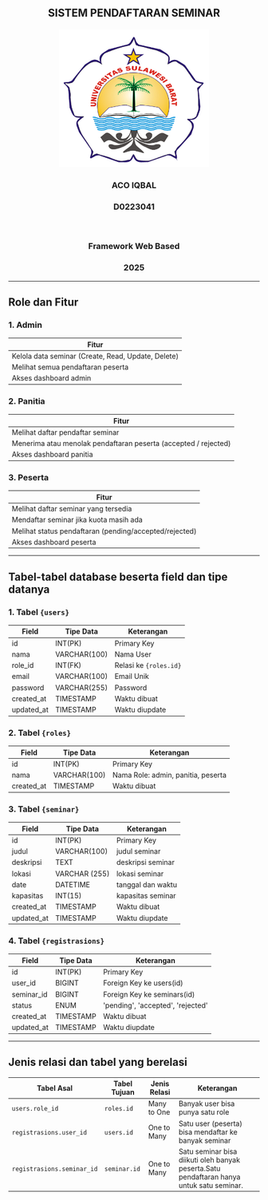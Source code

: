 ## <p align="center" style="margin-top: 0;">SISTEM PENDAFTARAN SEMINAR</p>
<p align="center">
  <img src="LOGO-UNSULBAR.png" width="300" alt="Deskripsi gambar" />
</p>

### <p align="center">ACO IQBAL </p>
### <p align="center">D0223041</p></br>
### <p align="center">Framework Web Based</p>
### <p align="center">2025</p>

---
## Role dan Fitur
### 1. Admin
| Fitur | 
| ----------- | 
| Kelola data seminar (Create, Read, Update, Delete) | 
| Melihat semua pendaftaran peserta | 
| Akses dashboard admin | 

### 2. Panitia 
| Fitur | 
| ----------- |
| Melihat daftar pendaftar seminar |
| Menerima atau menolak pendaftaran peserta (accepted / rejected) | 
| Akses dashboard panitia | 

### 3. Peserta 
| Fitur |
| ----------- |
| Melihat daftar seminar yang tersedia | 
| Mendaftar seminar jika kuota masih ada | 
| Melihat status pendaftaran (pending/accepted/rejected) | 
|Akses dashboard peserta|

---
## Tabel-tabel database beserta field dan tipe datanya

### 1. Tabel ```{users}```
| Field | Tipe Data | Keterangan |
| ----------- | ----------- | ----------- |
| id | INT(PK) | Primary Key |
| nama | VARCHAR(100) | Nama User |
| role_id | INT(FK) | Relasi ke ```{roles.id}``` |
| email | VARCHAR(100) | Email Unik |
| password | VARCHAR(255) | Password |
| created_at | TIMESTAMP | Waktu dibuat |
| updated_at | TIMESTAMP | Waktu diupdate |

### 2. Tabel ```{roles}```
| Field | Tipe Data | Keterangan |
| ----------- | ----------- | ----------- |
| id | INT(PK) | Primary Key |
| nama | VARCHAR(100) | Nama Role: admin, panitia, peserta  |
| created_at | TIMESTAMP | Waktu dibuat |

### 3. Tabel ```{seminar}```
| Field | Tipe Data | Keterangan |
| ----------- | ----------- | ----------- |
| id | INT(PK) | Primary Key |
| judul | VARCHAR(100) | judul seminar |
| deskripsi | TEXT | deskripsi seminar  |
| lokasi | VARCHAR (255) | lokasi seminar |
| date | DATETIME | tanggal dan waktu |
| kapasitas | INT(15) | kapasitas seminar |
| created_at | TIMESTAMP | Waktu dibuat |
| updated_at | TIMESTAMP | Waktu diupdate |

### 4. Tabel ```{registrasions}```
| Field | Tipe Data | Keterangan |
| ----------- | ----------- | ----------- |
| id | INT(PK) | Primary Key |
| user_id | BIGINT | Foreign Key ke users(id) |
| seminar_id | BIGINT | Foreign Key ke seminars(id) |
| status | ENUM | 'pending', 'accepted', 'rejected' |
| created_at | TIMESTAMP | Waktu dibuat |
| updated_at | TIMESTAMP | Waktu diupdate |

---
## Jenis relasi dan tabel yang berelasi
| Tabel Asal | Tabel Tujuan | Jenis Relasi | Keterangan |
| ----------- | ----------- | ----------- | ----------- |
| ```users.role_id``` | ```roles.id``` | Many to One | Banyak user bisa punya satu role |
| ```registrasions.user_id``` | ```users.id``` | One to Many | Satu user (peserta) bisa mendaftar ke banyak seminar |
| ```registrasions.seminar_id``` | ```seminar.id``` | One to Many | Satu seminar bisa diikuti oleh banyak peserta.Satu pendaftaran hanya untuk satu seminar. |
